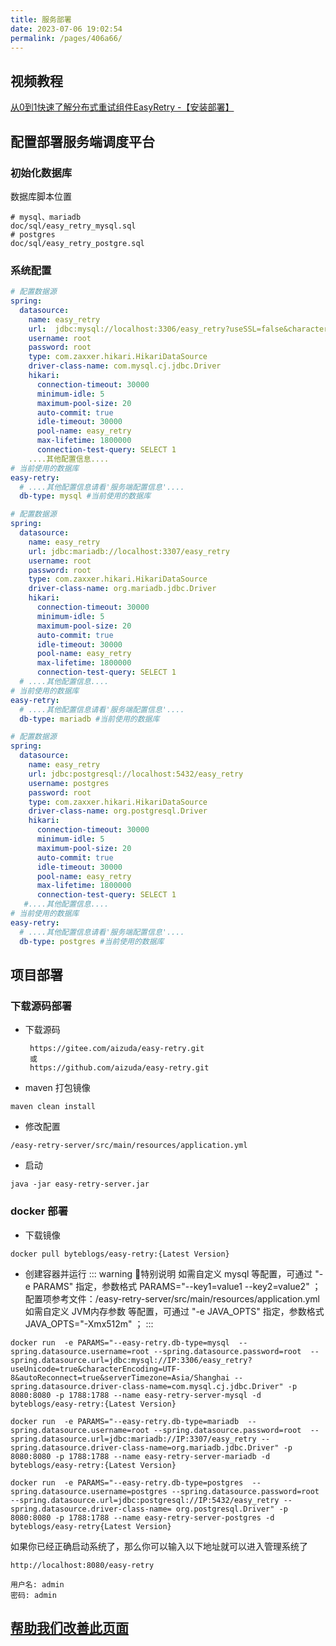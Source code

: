 ```yaml
---
title: 服务部署
date: 2023-07-06 19:02:54
permalink: /pages/406a66/
---
```


## <EasyRetryIcon iconType='icon-shipin' /> 视频教程
[从0到1快速了解分布式重试组件EasyRetry -【安装部署】](https://www.ixigua.com/i7270180938343154213/)

## 配置部署服务端调度平台
### 初始化数据库
数据库脚本位置
```
# mysql、mariadb
doc/sql/easy_retry_mysql.sql
# postgres
doc/sql/easy_retry_postgre.sql
```

### 系统配置

<code-group>
  <code-block title="mysql 数据源" active>

```yaml
# 配置数据源
spring:
  datasource:
    name: easy_retry
    url:  jdbc:mysql://localhost:3306/easy_retry?useSSL=false&characterEncoding=utf8&useUnicode=true
    username: root
    password: root
    type: com.zaxxer.hikari.HikariDataSource
    driver-class-name: com.mysql.cj.jdbc.Driver
    hikari:
      connection-timeout: 30000
      minimum-idle: 5
      maximum-pool-size: 20
      auto-commit: true
      idle-timeout: 30000
      pool-name: easy_retry
      max-lifetime: 1800000
      connection-test-query: SELECT 1
    ....其他配置信息....
# 当前使用的数据库
easy-retry:
  # ....其他配置信息请看'服务端配置信息'....
  db-type: mysql #当前使用的数据库
```
  </code-block>

  <code-block title="mariadb 数据源">

```yaml
# 配置数据源
spring:
  datasource:
    name: easy_retry
    url: jdbc:mariadb://localhost:3307/easy_retry
    username: root
    password: root
    type: com.zaxxer.hikari.HikariDataSource
    driver-class-name: org.mariadb.jdbc.Driver
    hikari:
      connection-timeout: 30000
      minimum-idle: 5
      maximum-pool-size: 20
      auto-commit: true
      idle-timeout: 30000
      pool-name: easy_retry
      max-lifetime: 1800000
      connection-test-query: SELECT 1
  # ....其他配置信息....
# 当前使用的数据库
easy-retry:
  # ....其他配置信息请看'服务端配置信息'....
  db-type: mariadb #当前使用的数据库
```
  </code-block>
<code-block title="postgres 数据源">

```yaml
# 配置数据源
spring:
  datasource:
    name: easy_retry
    url: jdbc:postgresql://localhost:5432/easy_retry
    username: postgres
    password: root
    type: com.zaxxer.hikari.HikariDataSource
    driver-class-name: org.postgresql.Driver
    hikari:
      connection-timeout: 30000
      minimum-idle: 5
      maximum-pool-size: 20
      auto-commit: true
      idle-timeout: 30000
      pool-name: easy_retry
      max-lifetime: 1800000
      connection-test-query: SELECT 1
   #....其他配置信息....
# 当前使用的数据库
easy-retry:
  # ....其他配置信息请看'服务端配置信息'....
  db-type: postgres #当前使用的数据库
```
  </code-block>

</code-group>


## 项目部署
### 下载源码部署
- 下载源码
  ```
   https://gitee.com/aizuda/easy-retry.git
   或
   https://github.com/aizuda/easy-retry.git
  ```

- maven 打包镜像
```
maven clean install
```

- 修改配置
```
/easy-retry-server/src/main/resources/application.yml
```

- 启动
```
java -jar easy-retry-server.jar
```

### docker 部署
- 下载镜像
```
docker pull byteblogs/easy-retry:{Latest Version}
```

- 创建容器并运行
::: warning 🌈特别说明
如需自定义 mysql 等配置，可通过 "-e PARAMS" 指定，参数格式 PARAMS="--key1=value1  --key2=value2" ；
配置项参考文件：/easy-retry-server/src/main/resources/application.yml
如需自定义 JVM内存参数 等配置，可通过 "-e JAVA_OPTS" 指定，参数格式 JAVA_OPTS="-Xmx512m" ；
:::

<code-group>
  <code-block title="mysql 数据源" active>

``` shell
docker run  -e PARAMS="--easy-retry.db-type=mysql  --spring.datasource.username=root --spring.datasource.password=root  --spring.datasource.url=jdbc:mysql://IP:3306/easy_retry?useUnicode=true&characterEncoding=UTF-8&autoReconnect=true&serverTimezone=Asia/Shanghai --spring.datasource.driver-class-name=com.mysql.cj.jdbc.Driver" -p 8080:8080 -p 1788:1788 --name easy-retry-server-mysql -d byteblogs/easy-retry:{Latest Version}
```
  </code-block>

  <code-block title="mariadb 数据源">

```shell
docker run  -e PARAMS="--easy-retry.db-type=mariadb  --spring.datasource.username=root --spring.datasource.password=root  --spring.datasource.url=jdbc:mariadb://IP:3307/easy_retry --spring.datasource.driver-class-name=org.mariadb.jdbc.Driver" -p 8080:8080 -p 1788:1788 --name easy-retry-server-mariadb -d byteblogs/easy-retry:{Latest Version}
```
  </code-block>

  <code-block title="postgres 数据源">

```shell
docker run  -e PARAMS="--easy-retry.db-type=postgres  --spring.datasource.username=postgres --spring.datasource.password=root  --spring.datasource.url=jdbc:postgresql://IP:5432/easy_retry --spring.datasource.driver-class-name= org.postgresql.Driver" -p 8080:8080 -p 1788:1788 --name easy-retry-server-postgres -d byteblogs/easy-retry{Latest Version}
```
  </code-block>
</code-group>


如果你已经正确启动系统了，那么你可以输入以下地址就可以进入管理系统了
```
http://localhost:8080/easy-retry

用户名: admin
密码: admin
```

## [帮助我们改善此页面](https://gitee.com/aizuda/easy-retry-docs/blob/master/docs/01.%E6%8C%87%E5%8D%97/01.%E6%8C%87%E5%8D%97/02.%E5%BF%AB%E9%80%9F%E4%B8%8A%E6%89%8B.md)
